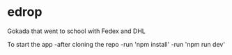# edrop
Gokada that went to school with Fedex and DHL


To start the app 
 -after cloning the repo 
 -run 'npm install'
 -run 'npm run dev'
 
